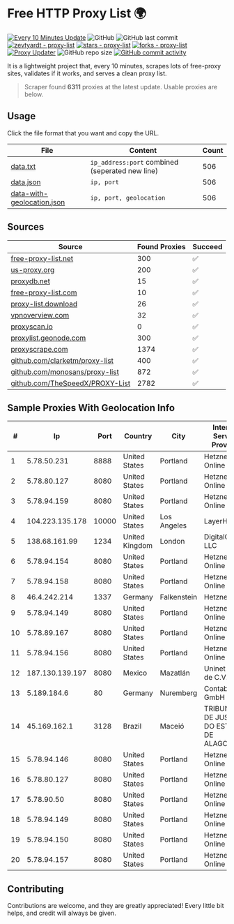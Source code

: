 
# Free HTTP Proxy List 🌍

[![Every 10 Minutes Update](https://github.com/mertguvencli/http-proxy-list/actions/workflows/main.yml/badge.svg?branch=main)](https://github.com/mertguvencli/http-proxy-list/actions/workflows/main.yml)
![GitHub](https://img.shields.io/github/license/mertguvencli/http-proxy-list)
![GitHub last commit](https://img.shields.io/github/last-commit/mertguvencli/http-proxy-list)
[![zevtyardt - proxy-list](https://img.shields.io/static/v1?label=zevtyardt&message=proxy-list&color=blue&logo=github)](https://github.com/zevtyardt/proxy-list "Go to GitHub repo")
[![stars - proxy-list](https://img.shields.io/github/stars/zevtyardt/proxy-list?style=social)](https://github.com/zevtyardt/proxy-list)
[![forks - proxy-list](https://img.shields.io/github/forks/zevtyardt/proxy-list?style=social)](https://github.com/zevtyardt/proxy-list)
[![Proxy Updater](https://github.com/zevtyardt/proxy-list/workflows/Proxy%20Updater/badge.svg)](https://github.com/zevtyardt/proxy-list/actions?query=workflow:"Proxy+Updater")
![GitHub repo size](https://img.shields.io/github/repo-size/zevtyardt/proxy-list)
[![GitHub commit activity](https://img.shields.io/github/commit-activity/m/zevtyardt/proxy-list?logo=commits)](https://github.com/zevtyardt/proxy-list/commits/main)

It is a lightweight project that, every 10 minutes, scrapes lots of free-proxy sites, validates if it works, and serves a clean proxy list.

> Scraper found **6311** proxies at the latest update. Usable proxies are below.

## Usage

Click the file format that you want and copy the URL.

|File|Content|Count|
|----|-------|-----|
|[data.txt](https://raw.githubusercontent.com/mertguvencli/http-proxy-list/main/proxy-list/data.txt)|`ip_address:port` combined (seperated new line)|506|
|[data.json](https://raw.githubusercontent.com/mertguvencli/http-proxy-list/main/proxy-list/data.json)|`ip, port`|506|
|[data-with-geolocation.json](https://raw.githubusercontent.com/mertguvencli/http-proxy-list/main/proxy-list/data-with-geolocation.json)|`ip, port, geolocation`|506|

## Sources

|Source|Found Proxies|Succeed|
|------|-------------|-------|
|[free-proxy-list.net](https://free-proxy-list.net)|300|✅|
|[us-proxy.org](https://www.us-proxy.org)|200|✅|
|[proxydb.net](http://proxydb.net)|15|✅|
|[free-proxy-list.com](https://free-proxy-list.com/?page=&port=&type%5B%5D=http&type%5B%5D=https&up_time=0&search=Search)|10|✅|
|[proxy-list.download](https://www.proxy-list.download/HTTP)|26|✅|
|[vpnoverview.com](https://vpnoverview.com/privacy/anonymous-browsing/free-proxy-servers)|32|✅|
|[proxyscan.io](https://www.proxyscan.io)|0|✅|
|[proxylist.geonode.com](https://proxylist.geonode.com/api/proxy-list?limit=300&page=1&sort_by=lastChecked&sort_type=desc&protocols=http,https)|300|✅|
|[proxyscrape.com](https://api.proxyscrape.com/v2/?request=displayproxies&protocol=http&timeout=10000&country=all&ssl=all&anonymity=all)|1374|✅|
|[github.com/clarketm/proxy-list](https://raw.githubusercontent.com/clarketm/proxy-list/master/proxy-list-raw.txt)|400|✅|
|[github.com/monosans/proxy-list](https://raw.githubusercontent.com/monosans/proxy-list/main/proxies/http.txt)|872|✅|
|[github.com/TheSpeedX/PROXY-List](https://raw.githubusercontent.com/TheSpeedX/PROXY-List/master/http.txt)|2782|✅|


## Sample Proxies With Geolocation Info

|#|Ip|Port|Country|City|Internet Service Provider|
|-|--|----|-------|----|-------------------------|
|1|5.78.50.231|8888|United States|Portland|Hetzner Online GmbH|
|2|5.78.80.127|8080|United States|Portland|Hetzner Online GmbH|
|3|5.78.94.159|8080|United States|Portland|Hetzner Online GmbH|
|4|104.223.135.178|10000|United States|Los Angeles|LayerHost|
|5|138.68.161.99|1234|United Kingdom|London|DigitalOcean, LLC|
|6|5.78.94.154|8080|United States|Portland|Hetzner Online GmbH|
|7|5.78.94.158|8080|United States|Portland|Hetzner Online GmbH|
|8|46.4.242.214|1337|Germany|Falkenstein|Hetzner|
|9|5.78.94.149|8080|United States|Portland|Hetzner Online GmbH|
|10|5.78.89.167|8080|United States|Portland|Hetzner Online GmbH|
|11|5.78.94.156|8080|United States|Portland|Hetzner Online GmbH|
|12|187.130.139.197|8080|Mexico|Mazatlán|Uninet S.A. de C.V.|
|13|5.189.184.6|80|Germany|Nuremberg|Contabo GmbH|
|14|45.169.162.1|3128|Brazil|Maceió|TRIBUNAL DE JUSTIÇA DO ESTADO DE ALAGOAS|
|15|5.78.94.146|8080|United States|Portland|Hetzner Online GmbH|
|16|5.78.80.127|8080|United States|Portland|Hetzner Online GmbH|
|17|5.78.90.50|8080|United States|Portland|Hetzner Online GmbH|
|18|5.78.94.149|8080|United States|Portland|Hetzner Online GmbH|
|19|5.78.94.150|8080|United States|Portland|Hetzner Online GmbH|
|20|5.78.94.157|8080|United States|Portland|Hetzner Online GmbH|



## Contributing

Contributions are welcome, and they are greatly appreciated! Every
little bit helps, and credit will always be given.

